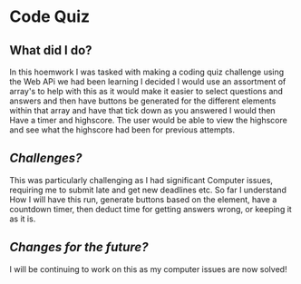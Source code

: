 # **Code Quiz**

## **What did I do?**

In this hoemwork I was tasked with making a coding quiz challenge using the Web APi we had been learning
I decided I would use an assortment of array's to help with this as it would make it easier to select questions and answers
and then have buttons be generated for the different elements within that array and have that tick down as you answered
I would then Have a timer and highscore.
The user would be able to view the highscore and see what the highscore had been for previous attempts.

## ***Challenges?***

This was particularly challenging as I had significant Computer issues, requiring me to submit late and get new deadlines etc.
So far I understand How I will have this run, generate buttons based on the element, have a countdown timer, then deduct time for getting answers wrong, or keeping it as it is.

## ***Changes for the future?***

I will be continuing to work on this as my computer issues are now solved!